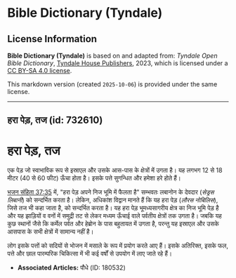 # Bible Dictionary (Tyndale)

## License Information

**Bible Dictionary (Tyndale)** is based on and adapted from: _Tyndale Open Bible Dictionary_, [Tyndale House Publishers](https://tyndaleopenresources.com/), 2023, which is licensed under a [CC BY-SA 4.0 license](https://creativecommons.org/licenses/by-sa/4.0/legalcode.en).

This markdown version (created `2025-10-06`) is provided under the same license.



--------------------------------

## हरा पेड़, तज (id: 732610)

हरा पेड़, तज
============

एक पेड़ जो स्वाभाविक रूप से इस्राएल और उसके आस\-पास के क्षेत्रों में उगता है। यह लगभग 12 से 18 मीटर (40 से 60 फीट) ऊँचा होता है। इसके पत्ते सुगन्धित और हमेशा हरे होते हैं।

[भजन संहिता 37:35](https://ref.ly/Ps37:35) में, "हरा पेड़ अपने निज भूमि में फैलता है" सम्भवतः लबानोन के देवदार (*सेड्रस लिबानी*) को सन्दर्भित करता है। लेकिन, अधिकांश विद्वान मानते हैं कि यह हरा पेड़ (*लौरस नोबिलिस*), जिसे तज भी कहा जाता है, को सन्दर्भित करता है। यह हरा पेड़ भूमध्यसागरीय क्षेत्र का निज भूमि पेड़ है और यह झाड़ियों व वनों में समुद्री तट से लेकर मध्यम ऊँचाई वाले पर्वतीय क्षेत्रों तक उगता है। जबकि यह कुछ स्थानों जैसे कि कर्मेल पर्वत और हेब्रोन के पास बहुतायत में उगता है, परन्तु यह इस्राएल और उसके आसपास के सभी क्षेत्रों में सामान्य नहीं है।

लोग इसके पत्तों को सदियों से भोजन में मसाले के रूप में प्रयोग करते आए हैं। इसके अतिरिक्त, इसके फल, पत्ते और छाल पारम्परिक चिकित्सा में भी कई वर्षों से उपयोग में लाए जाते रहे हैं।

* **Associated Articles:** पौधे (ID: 180532)

